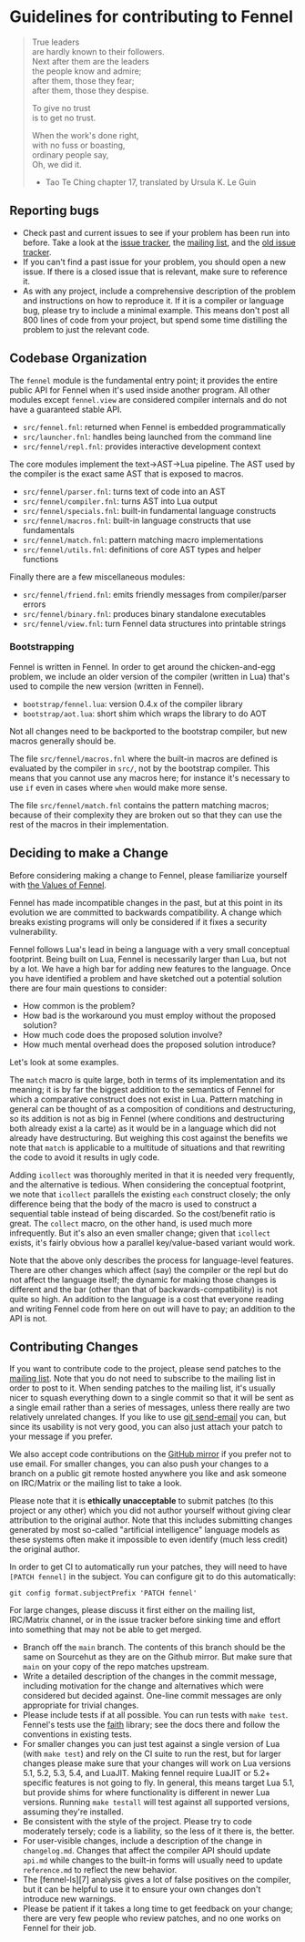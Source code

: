 # Guidelines for contributing to Fennel

> True leaders  
> are hardly known to their followers.  
> Next after them are the leaders  
> the people know and admire;  
> after them, those they fear;  
> after them, those they despise.  
>  
> To give no trust  
> is to get no trust.  
>  
> When the work's done right,  
> with no fuss or boasting,  
> ordinary people say,  
> Oh, we did it.  
>  
> - Tao Te Ching chapter 17, translated by Ursula K. Le Guin

## Reporting bugs

* Check past and current issues to see if your problem has been run into before.
  Take a look at the [issue tracker][3], the [mailing list][2], and
  the [old issue tracker][6].
* If you can't find a past issue for your problem, you should open a new issue.
  If there is a closed issue that is relevant, make sure to reference it.
* As with any project, include a comprehensive description of the problem and
  instructions on how to reproduce it. If it is a compiler or language bug,
  please try to include a minimal example. This means don't post all 800 lines
  of code from your project, but spend some time distilling the problem to just
  the relevant code.

## Codebase Organization

The `fennel` module is the fundamental entry point; it provides the entire
public API for Fennel when it's used inside another program. All other modules
except `fennel.view` are considered compiler internals and do not have a
guaranteed stable API.

* `src/fennel.fnl`: returned when Fennel is embedded programmatically
* `src/launcher.fnl`: handles being launched from the command line
* `src/fennel/repl.fnl`: provides interactive development context

The core modules implement the text->AST->Lua pipeline. The AST used
by the compiler is the exact same AST that is exposed to macros.

* `src/fennel/parser.fnl`: turns text of code into an AST
* `src/fennel/compiler.fnl`: turns AST into Lua output
* `src/fennel/specials.fnl`: built-in fundamental language constructs
* `src/fennel/macros.fnl`: built-in language constructs that use fundamentals
* `src/fennel/match.fnl`: pattern matching macro implementations
* `src/fennel/utils.fnl`: definitions of core AST types and helper functions

Finally there are a few miscellaneous modules:

* `src/fennel/friend.fnl`: emits friendly messages from compiler/parser errors
* `src/fennel/binary.fnl`: produces binary standalone executables
* `src/fennel/view.fnl`: turn Fennel data structures into printable strings

### Bootstrapping

Fennel is written in Fennel. In order to get around the chicken-and-egg
problem, we include an older version of the compiler (written in Lua)
that's used to compile the new version (written in Fennel).

* `bootstrap/fennel.lua`: version 0.4.x of the compiler library
* `bootstrap/aot.lua`: short shim which wraps the library to do AOT

Not all changes need to be backported to the bootstrap compiler, but
new macros generally should be.

The file `src/fennel/macros.fnl` where the built-in macros are defined
is evaluated by the compiler in `src/`, not by the bootstrap compiler.
This means that you cannot use any macros here; for instance it's
necessary to use `if` even in cases where `when` would make more sense.

The file `src/fennel/match.fnl` contains the pattern matching macros;
because of their complexity they are broken out so that they can use the rest
of the macros in their implementation.

## Deciding to make a Change

Before considering making a change to Fennel, please familiarize yourself
with [the Values of Fennel](values.md).

Fennel has made incompatible changes in the past, but at this point in its
evolution we are committed to backwards compatibility. A change which breaks
existing programs will only be considered if it fixes a security vulnerability.

Fennel follows Lua's lead in being a language with a very small conceptual
footprint. Being built on Lua, Fennel is necessarily larger than Lua, but not
by a lot. We have a high bar for adding new features to the language. Once you
have identified a problem and have sketched out a potential solution there are
four main questions to consider:

* How common is the problem?
* How bad is the workaround you must employ without the proposed solution?
* How much code does the proposed solution involve?
* How much mental overhead does the proposed solution introduce?

Let's look at some examples.

The `match` macro is quite large, both in terms of its implementation and its
meaning; it is by far the biggest addition to the semantics of Fennel for
which a comparative construct does not exist in Lua. Pattern matching in
general can be thought of as a composition of conditions and destructuring,
so its addition is not as big in Fennel (where conditions and destructuring
both already exist a la carte) as it would be in a language which did not
already have destructuring.  But weighing this cost against the benefits we note
that `match` is applicable to a multitude of situations and that rewriting
the code to avoid it results in ugly code.

Adding `icollect` was thoroughly merited in that it is needed very frequently,
and the alternative is tedious. When considering the conceptual footprint, we
note that `icollect` parallels the existing `each` construct closely; the
only difference being that the body of the macro is used to construct a
sequential table instead of being discarded. So the cost/benefit ratio is
great. The `collect` macro, on the other hand, is used much more
infrequently. But it's also an even smaller change; given that `icollect`
exists, it's fairly obvious how a parallel key/value-based variant would
work.

Note that the above only describes the process for language-level features.
There are other changes which affect (say) the compiler or the repl but do not
affect the language itself; the dynamic for making those changes is different
and the bar (other than that of backwards-compatibility) is not quite so high.
An addition to the language is a cost that everyone reading and writing Fennel
code from here on out will have to pay; an addition to the API is not.

## Contributing Changes

If you want to contribute code to the project, please send patches to the
[mailing list][4]. Note that you do not need to subscribe to the mailing list
in order to post to it. When sending patches to the mailing list, it's usually
nicer to squash everything down to a single commit so that it will be sent as
a single email rather than a series of messages, unless there really are two
relatively unrelated changes. If you like to use [git send-email][1] you can,
but since its usability is not very good, you can also just attach your patch
to your message if you prefer.

We also accept code contributions on the [GitHub mirror][5] if you
prefer not to use email. For smaller changes, you can also push your
changes to a branch on a public git remote hosted anywhere you like
and ask someone on IRC/Matrix or the mailing list to take a look.

Please note that it is **ethically unacceptable** to submit patches (to
this project or any other) which you did not author yourself without
giving clear attribution to the original author. Note that this
includes submitting changes generated by most so-called "artificial
intelligence" language models as these systems often make it
impossible to even identify (much less credit) the original author.

In order to get CI to automatically run your patches, they will need to have
`[PATCH fennel]` in the subject. You can configure git to do this automatically:

    git config format.subjectPrefix 'PATCH fennel'

For large changes, please discuss it first either on the mailing list,
IRC/Matrix channel, or in the issue tracker before sinking time and effort into
something that may not be able to get merged.

* Branch off the `main` branch. The contents of this branch should be
  the same on Sourcehut as they are on the Github mirror. But make
  sure that `main` on your copy of the repo matches upstream.
* Write a detailed description of the changes in the commit message, including
  motivation for the change and alternatives which were considered but decided
  against. One-line commit messages are only appropriate for trivial changes.
* Please include tests if at all possible. You can run tests with `make test`.
  Fennel's tests use the [faith](https://git.sr.ht/~technomancy/faith)
  library; see the docs there and follow the conventions in existing tests.
* For smaller changes you can just test against a single version of Lua (with
  `make test`) and rely on the CI suite to run the rest, but for larger
  changes please make sure that your changes will work on Lua versions 5.1, 5.2,
  5.3, 5.4, and LuaJIT. Making fennel require LuaJIT or 5.2+ specific
  features is not going to fly. In general, this means target Lua
  5.1, but provide shims for where functionality is different in newer Lua
  versions. Running `make testall` will test against all supported versions,
  assuming they're installed.
* Be consistent with the style of the project. Please try to code moderately
  tersely; code is a liability, so the less of it there is, the better.
* For user-visible changes, include a description of the change in
  `changelog.md`. Changes that affect the compiler API should update `api.md`
  while changes to the built-in forms will usually need to update
  `reference.md` to reflect the new behavior.
* The [fennel-ls][7] analysis gives a lot of false positives on the
  compiler, but it can be helpful to use it to ensure your own changes
  don't introduce new warnings.
* Please be patient if it takes a long time to get feedback on your change;
  there are very few people who review patches, and no one works on Fennel
  for their job.

[1]: https://man.sr.ht/git.sr.ht/send-email.md
[2]: https://lists.sr.ht/%7Etechnomancy/fennel
[3]: https://todo.sr.ht/~technomancy/fennel
[4]: mailto:~technomancy/fennel@lists.sr.ht
[5]: https://github.com/bakpakin/Fennel
[6]: https://github.com/bakpakin/Fennel/issues
